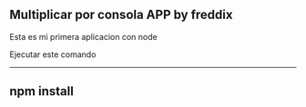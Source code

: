 ## Multiplicar por consola APP by freddix

Esta es mi primera aplicacion con node 

Ejecutar este comando

---------------------
npm install
---------------------